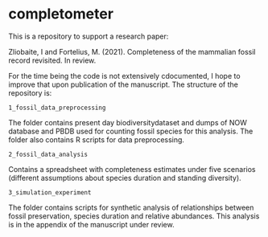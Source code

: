 # completometer
This is a repository to support a research paper:

Zliobaite, I and Fortelius, M. (2021). Completeness of the mammalian fossil record revisited. In review. 

For the time being the code is not extensively cdocumented, I hope to improve that upon publication of the manuscript. The structure of the repository is:

    1_fossil_data_preprocessing
The folder contains present day biodiversitydataset and dumps of NOW database and PBDB used for counting fossil species for this analysis. The folder also contains R scripts for data preprocessing.

    2_fossil_data_analysis
Contains a spreadsheet with completeness estimates under five scenarios (different assumptions about species duration and standing diversity).

    3_simulation_experiment
The folder contains scripts for synthetic analysis of relationships between fossil preservation, species duration and relative abundances. This analysis is in the appendix of the manuscript under review.
